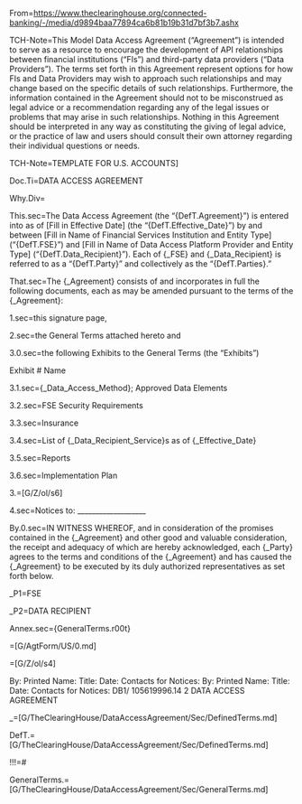 From=https://www.theclearinghouse.org/connected-banking/-/media/d9894baa77894ca6b81b19b31d7bf3b7.ashx

TCH-Note=This Model Data Access Agreement (“Agreement”) is intended to serve as a resource to encourage the development of API relationships between financial institutions (“FIs”) and third-party data providers (“Data Providers”). The terms set forth in this Agreement represent options for how FIs and Data Providers may wish to approach such relationships and may change based on the specific details of such relationships. Furthermore, the information contained in the Agreement should not to be misconstrued as legal advice or a recommendation regarding any of the legal issues or problems that may arise in such relationships. Nothing in this Agreement should be interpreted in any way as constituting the giving of legal advice, or the practice of law and users should consult their own attorney regarding their individual questions or needs.

TCH-Note=TEMPLATE FOR U.S. ACCOUNTS]

Doc.Ti=DATA ACCESS AGREEMENT

Why.Div=</i>

This.sec=The Data Access Agreement (the “{DefT.Agreement}”) is entered into as of [Fill in Effective Date] (the “{DefT.Effective_Date}”) by and between [Fill in Name of Financial Services Institution and Entity Type] (“{DefT.FSE}”) and [Fill in Name of Data Access Platform Provider and Entity Type] (“{DefT.Data_Recipient}”). Each of {_FSE} and {_Data_Recipient} is referred to as a “{DefT.Party}” and collectively as the “{DefT.Parties}.”

That.sec=The {_Agreement} consists of and incorporates in full the following documents, each as may be amended pursuant to the terms of the {_Agreement}:

1.sec=this signature page,

2.sec=the General Terms attached hereto and

3.0.sec=the following Exhibits to the General Terms (the “Exhibits”)

Exhibit # Name

3.1.sec={_Data_Access_Method}; Approved Data Elements

3.2.sec=FSE Security Requirements

3.3.sec=Insurance

3.4.sec=List of {_Data_Recipient_Service}s as of {_Effective_Date}

3.5.sec=Reports

3.6.sec=Implementation Plan

3.=[G/Z/ol/s6]

4.sec=Notices to:  ___________________

By.0.sec=IN WITNESS WHEREOF, and in consideration of the promises contained in the {_Agreement} and other good and valuable consideration, the receipt and adequacy of which are hereby acknowledged, each {_Party} agrees to the terms and conditions of the {_Agreement} and has caused the {_Agreement} to be executed by its duly authorized representatives as set forth below.

_P1=FSE

_P2=DATA RECIPIENT

Annex.sec={GeneralTerms.r00t}

=[G/AgtForm/US/0.md]

=[G/Z/ol/s4]

By: Printed Name: Title: Date: Contacts for Notices: By: Printed Name: Title: Date: Contacts for Notices: DB1/ 105619996.14 2 DATA ACCESS AGREEMENT

_=[G/TheClearingHouse/DataAccessAgreement/Sec/DefinedTerms.md]

DefT.=[G/TheClearingHouse/DataAccessAgreement/Sec/DefinedTerms.md]

!!!=#

GeneralTerms.=[G/TheClearingHouse/DataAccessAgreement/Sec/GeneralTerms.md]